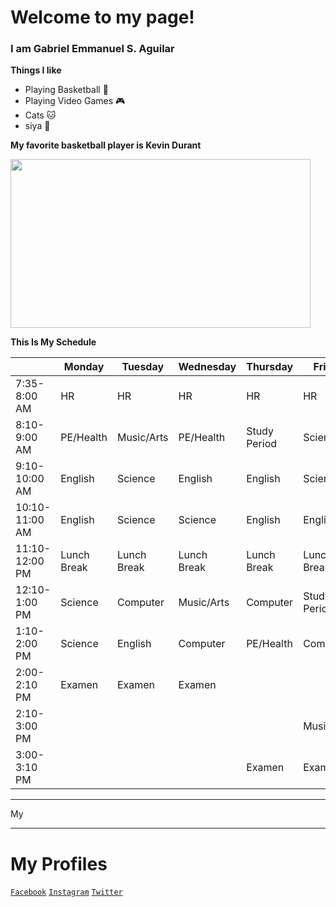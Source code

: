 # Welcome to my page!
### I am Gabriel Emmanuel S. Aguilar

**Things I like**

- Playing Basketball :basketball:
- Playing Video Games :video_game:
- Cats :cat:
- siya :smiling_face_with_three_hearts:

**My favorite basketball player is Kevin Durant**

<img src="[https://nba-smart.imgix.net/kevin-durant-nets.jpg]" width="480" height="270">



**This Is My Schedule**

|            |Monday|Tuesday|Wednesday|Thursday|Friday|
|------------|------|-------|---------|--------|------|
|7:35-8:00 AM|HR    |HR     |HR       |      HR|    HR|
|8:10-9:00 AM|PE/Health|Music/Arts|PE/Health|Study Period|Science|
|9:10-10:00 AM|English|Science|English|English|Science|
|10:10-11:00 AM|English|Science|Science|English|English|
|11:10-12:00 PM|Lunch Break|Lunch Break|Lunch Break|Lunch Break|Lunch Break|
|12:10-1:00 PM|Science|Computer|Music/Arts|Computer|Study Period|
|1:10-2:00 PM|Science|English|Computer|PE/Health|Computer|
|2:00-2:10 PM|Examen|Examen|Examen|
|2:10-3:00 PM|||||Music/Arts|
|3:00-3:10 PM||||Examen|Examen|

---
My 


---
# My Profiles
[`Facebook`](https://www.facebook.com/gabriel.aguilar.712712) [`Instagram`](https://www.instagram.com/aguilargab_/) [`Twitter`](https://www.twitter.com)

